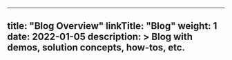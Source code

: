 
---
title: "Blog Overview"
linkTitle: "Blog"
weight: 1
date: 2022-01-05
description: >
  Blog with demos, solution concepts, how-tos, etc.
---
